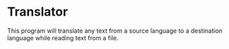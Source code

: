 # Translator
This program will translate any text from a source language to a destination language while reading text from a file.
